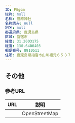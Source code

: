 ```yaml
---
ID: PGgcm
総称: null
名称: 菅原神社
名称読み: null
別名: null
都道府県: 鹿児島県
区域: 指宿市
緯度: 31.2003175
経度: 130.6400403
郵便番号: 8910511
住所: 鹿児島県指宿市山川福元６５３７
---
```


## その他

### 参考URL

| URL | 説明          |
| --- | ------------- |
|     | OpenStreetMap |
